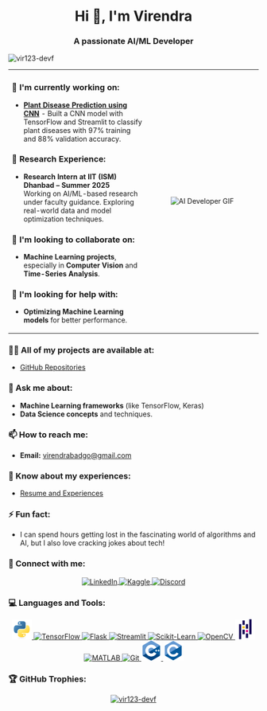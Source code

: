 <h1 align="center">Hi 👋, I'm Virendra</h1>
<h3 align="center">A passionate AI/ML Developer</h3>
<p align="left"> 
  <img src="https://komarev.com/ghpvc/?username=vir123-devf&label=Profile%20views&color=0e75b6&style=flat" alt="vir123-devf" /> 
</p>
<table>
<tr>
<td width="55%">

### 🔭 I'm currently working on:
- **[Plant Disease Prediction using CNN](https://github.com/vir123-devf/Plant_Disease_Predictor)** - Built a CNN model with TensorFlow and Streamlit to classify plant diseases with 97% training and 88% validation accuracy.
  
### 🧪 Research Experience:
- **Research Intern at IIT (ISM) Dhanbad – Summer 2025**  
  Working on AI/ML-based research under faculty guidance. Exploring real-world data and model optimization techniques.

### 👯 I'm looking to collaborate on:
- **Machine Learning projects**, especially in **Computer Vision** and **Time-Series Analysis**.

### 🤝 I'm looking for help with:
- **Optimizing Machine Learning models** for better performance.

</td>

<td width="45%" align="center">
  
<img src="https://media.giphy.com/media/qgQUggAC3Pfv687qPC/giphy.gif" width="400" hieght="500" alt="AI Developer GIF" />

</td>
</tr>
</table>

### 👨‍💻 All of my projects are available at:
- [GitHub Repositories](https://github.com/vir123-devf?tab=repositories)

### 💬 Ask me about:
- **Machine Learning frameworks** (like TensorFlow, Keras)
- **Data Science concepts** and techniques.

### 📫 How to reach me:
- **Email:** virendrabadgo@gmail.com

### 📄 Know about my experiences:
- [Resume and Experiences](https://drive.google.com/drive/folders/1SW4lPpe8Lj4dDvllGhCEckAjM5M86M1Z?usp=sharing)

### ⚡ Fun fact:
- I can spend hours getting lost in the fascinating world of algorithms and AI, but I also love cracking jokes about tech!

### 🌱 Connect with me:
<p align="center">
  <a href="https://linkedin.com/in/virendra-badgotya/" target="blank">
    <img align="center" src="https://raw.githubusercontent.com/rahuldkjain/github-profile-readme-generator/master/src/images/icons/Social/linked-in-alt.svg" alt="LinkedIn" height="30" width="40" />
  </a>
  <a href="https://kaggle.com/virendrabadgotya" target="blank">
    <img align="center" src="https://raw.githubusercontent.com/rahuldkjain/github-profile-readme-generator/master/src/images/icons/Social/kaggle.svg" alt="Kaggle" height="30" width="40" />
  </a>
  <a href="https://discord.gg/r8xVt4bn" target="blank">
    <img align="center" src="https://raw.githubusercontent.com/rahuldkjain/github-profile-readme-generator/master/src/images/icons/Social/discord.svg" alt="Discord" height="30" width="40" />
  </a>
</p>

### 💻 Languages and Tools:
<p align="center">
  <a href="https://www.python.org" target="_blank" rel="noreferrer">
    <img src="https://raw.githubusercontent.com/devicons/devicon/master/icons/python/python-original.svg" alt="Python" width="40" height="40"/>
  </a> 
  <a href="https://www.tensorflow.org" target="_blank" rel="noreferrer">
    <img src="https://www.vectorlogo.zone/logos/tensorflow/tensorflow-icon.svg" alt="TensorFlow" width="40" height="40"/>
  </a> 
  <a href="https://flask.palletsprojects.com/" target="_blank" rel="noreferrer">
    <img src="https://cdn.worldvectorlogo.com/logos/flask.svg" alt="Flask" width="40" height="40"/>
  </a> 
  <a href="https://streamlit.io/" target="_blank" rel="noreferrer">
    <img src="https://streamlit.io/images/brand/streamlit-logo-primary-colormark-darktext.png" alt="Streamlit" width="80" height="40"/>
  </a> 
  <a href="https://scikit-learn.org/" target="_blank" rel="noreferrer">
    <img src="https://upload.wikimedia.org/wikipedia/commons/0/05/Scikit_learn_logo_small.svg" alt="Scikit-Learn" width="40" height="40"/>
  </a>
  <a href="https://opencv.org/" target="_blank" rel="noreferrer">
    <img src="https://www.vectorlogo.zone/logos/opencv/opencv-icon.svg" alt="OpenCV" width="40" height="40"/>
  </a> 
  <a href="https://pandas.pydata.org/" target="_blank" rel="noreferrer">
    <img src="https://raw.githubusercontent.com/devicons/devicon/2ae2a900d2f041da66e950e4d48052658d850630/icons/pandas/pandas-original.svg" alt="Pandas" width="40" height="40"/>
  </a> 
  <a href="https://www.mathworks.com/" target="_blank" rel="noreferrer">
    <img src="https://upload.wikimedia.org/wikipedia/commons/2/21/Matlab_Logo.png" alt="MATLAB" width="40" height="40"/>
  </a> 
  <a href="https://git-scm.com/" target="_blank" rel="noreferrer">
    <img src="https://www.vectorlogo.zone/logos/git-scm/git-scm-icon.svg" alt="Git" width="40" height="40"/>
  </a> 
  <a href="https://www.w3schools.com/cpp/" target="_blank" rel="noreferrer">
    <img src="https://raw.githubusercontent.com/devicons/devicon/master/icons/cplusplus/cplusplus-original.svg" alt="C++" width="40" height="40"/>
  </a>
  <a href="https://www.w3schools.com/c/" target="_blank" rel="noreferrer">
  <img src="https://raw.githubusercontent.com/devicons/devicon/master/icons/c/c-original.svg" alt="C" width="40" height="40"/>
</a>

</p>

### 🏆 GitHub Trophies:
<p align="center"> 
  <a href="https://github.com/ryo-ma/github-profile-trophy">
    <img src="https://github-profile-trophy.vercel.app/?username=vir123-devf" alt="vir123-devf" />
  </a> 
</p>
